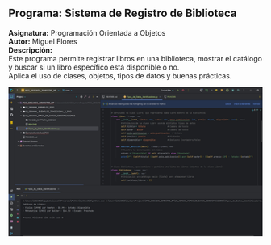 ## Programa: Sistema de Registro de Biblioteca  
**Asignatura:** Programación Orientada a Objetos  
**Autor:** Miguel Flores  
**Descripción:**  
Este programa permite registrar libros en una biblioteca, mostrar el catálogo y buscar si un libro específico está disponible o no.  
Aplica el uso de clases, objetos, tipos de datos y buenas prácticas.

![SEMANA_5.jpg](IMAGEN_CAPTURA_CODIGO/SEMANA_5.jpg)


